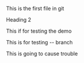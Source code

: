 This is the first file in git 

Heading 2

This if for testing the demo

This is for testing -- branch 

This is going to cause trouble
